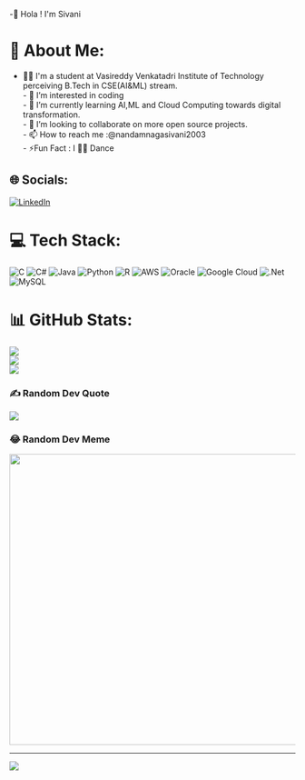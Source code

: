 -👋 Hola ! I'm Sivani

# 💫 About Me:
- 👩‍🎓 I'm a student at  Vasireddy Venkatadri Institute of Technology perceiving B.Tech  in CSE(AI&ML) stream.<br>- 👀 I’m interested in coding<br>- 🌱 I’m currently learning AI,ML and Cloud Computing towards digital transformation. <br>- 💞️ I’m looking to collaborate on more open source projects.<br>- 📫 How to reach me :@nandamnagasivani2003<br>- ⚡Fun Fact : I 👍🏻 Dance<br>


## 🌐 Socials:
[![LinkedIn](https://img.shields.io/badge/LinkedIn-%230077B5.svg?logo=linkedin&logoColor=white)](https://linkedin.com/in/https://www.linkedin.com/in/nagasivani-nandam-2b1a52211) 

# 💻 Tech Stack:
![C](https://img.shields.io/badge/c-%2300599C.svg?style=for-the-badge&logo=c&logoColor=white) ![C#](https://img.shields.io/badge/c%23-%23239120.svg?style=for-the-badge&logo=c-sharp&logoColor=white) ![Java](https://img.shields.io/badge/java-%23ED8B00.svg?style=for-the-badge&logo=java&logoColor=white) ![Python](https://img.shields.io/badge/python-3670A0?style=for-the-badge&logo=python&logoColor=ffdd54) ![R](https://img.shields.io/badge/r-%23276DC3.svg?style=for-the-badge&logo=r&logoColor=white) ![AWS](https://img.shields.io/badge/AWS-%23FF9900.svg?style=for-the-badge&logo=amazon-aws&logoColor=white) ![Oracle](https://img.shields.io/badge/Oracle-F80000?style=for-the-badge&logo=oracle&logoColor=white) ![Google Cloud](https://img.shields.io/badge/Google%20Cloud-%234285F4.svg?style=for-the-badge&logo=google-cloud&logoColor=white) ![.Net](https://img.shields.io/badge/.NET-5C2D91?style=for-the-badge&logo=.net&logoColor=white) ![MySQL](https://img.shields.io/badge/mysql-%2300f.svg?style=for-the-badge&logo=mysql&logoColor=white)
# 📊 GitHub Stats:
![](https://github-readme-stats.vercel.app/api?username=nandamnagasivani2003&theme=flag-india&hide_border=false&include_all_commits=false&count_private=false)<br/>
![](https://github-readme-streak-stats.herokuapp.com/?user=nandamnagasivani2003&theme=flag-india&hide_border=false)<br/>
![](https://github-readme-stats.vercel.app/api/top-langs/?username=nandamnagasivani2003&theme=flag-india&hide_border=false&include_all_commits=false&count_private=false&layout=compact)

### ✍️ Random Dev Quote
![](https://quotes-github-readme.vercel.app/api?type=horizontal&theme=radical)

### 😂 Random Dev Meme
<img src="https://random-memer.herokuapp.com/" width="512px"/>

---
[![](https://visitcount.itsvg.in/api?id=nandamnagasivani2003&icon=0&color=1)](https://visitcount.itsvg.in)

<!---
nandamnagasivani2003/nandamnagasivani2003 is a ✨ special ✨ repository because its `README.md` (this file) appears on your GitHub profile.
You can click the Preview link to take a look at your changes.
--->
